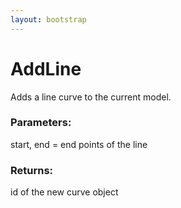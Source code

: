 ```yaml
---
layout: bootstrap
---
```


# AddLine

Adds a line curve to the current model.
          

### Parameters:

start, end = end points of the line
        

### Returns:


id of the new curve object
        



